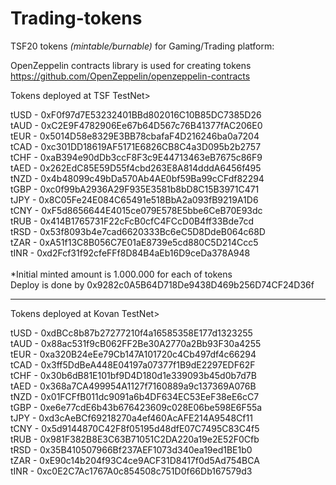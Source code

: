 # Trading-tokens
TSF20 tokens *(mintable/burnable)* for Gaming/Trading platform: 

OpenZeppelin contracts library is used for creating tokens
https://github.com/OpenZeppelin/openzeppelin-contracts

Tokens deployed at TSF TestNet>

tUSD 	- 0xF0f97d7E53232401BBd802016C10B85DC7385D26<br>
tAUD 	- 0xC2E9F4782906Ee67b64D567c76B41377fAC206E0<br>
tEUR 	- 0x5014D58e8329E3BB78cbafaF4D216246ba0a7204<br>
tCAD 	- 0xc301DD18619AF5171E6826CB8C4a3D095b2b2757<br>
tCHF 	- 0xaB394e90dDb3ccF8F3c9E44713463eB7675c86F9<br>
tAED 	- 0x262EdC85E59D55f4cbd263E8A814dddA6456f495<br>
tNZD 	- 0x4b48099c49bDa570Ab4AE0bf59Ba99cCFdf82294<br>
tGBP 	- 0xc0f99bA2936A29F935E3581b8bD8C15B3971C471<br>
tJPY 	- 0x8C05Fe24E084C65491e518BbA2a093fB9219A1D6<br>
tCNY 	- 0xF5d8656644E4015ce079E578E5bbe6CeB70E93dc<br>
tRUB 	- 0x414B1765731F22cFcB0cfC4FCcD0B4ff33Bde7cd<br>
tRSD 	- 0x53f8093b4e7cad6620333Bc6eC5D8DdeB064c68D<br>
tZAR 	- 0xA51f13C8B056C7E01aE8739e5cd880C5D214Ccc5<br>
tINR 	- 0xd2Fcf31f92cfeFFf8D84B4aEb16D9ceDa378A948<br>
<br>
*Initial minted amount is 1.000.000 for each of tokens<br>
Deploy is done by 0x9282c0A5B64D718De9438D469b256D74CF24D36f

****
Tokens deployed at Kovan TestNet>

tUSD	- 0xdBCc8b87b27277210f4a16585358E177d1323255<br>
tAUD	- 0x88ac531f9cB062FF2Be30A2770a2Bb93F30a4255<br>
tEUR	- 0xa320B24eEe79Cb147A101720c4Cb497df4c66294<br>
tCAD	- 0x3ff5DdBeA448E04197a07377f1B9dE2297EDF62F<br>
tCHF	- 0x30b6dB81E101bf9D4D180d1e339093b45d0b7d7B<br>
tAED	- 0x368a7CA499954A1127f7160889a9c137369A076B<br>
tNZD	- 0x01FCFfB011dc9091a6b4DF634EC53EeF38eE6cC7<br>
tGBP	- 0xe6e77cdE6b43b676423609c028E06be598E6F55a<br>
tJPY	- 0xd3cAeBCf69218270a4ef460AcAFE214A9548Cf11<br>
tCNY	- 0x5d9144870C42F8f05195d48dfE07C7495C83C4f5<br>
tRUB	- 0x981F382B8E3C63B71051C2DA220a19e2E52F0Cfb<br>
tRSD	- 0x35B410507966Bf237AEF1073d340ea19ed1BE1b0<br>
tZAR	- 0xE90c14b204f93C4ce9ACF31D8417f0d5Ad754BCA<br>
tINR	- 0xc0E2C7Ac1767A0c854508c751D0f66Db167579d3<br>
<br>
